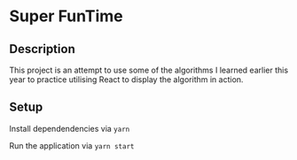 # Super FunTime

## Description
This project is an attempt to use some of the algorithms I learned earlier this year to practice utilising React to display the algorithm in action.


## Setup
Install dependendencies via `yarn`

Run the application via `yarn start`
